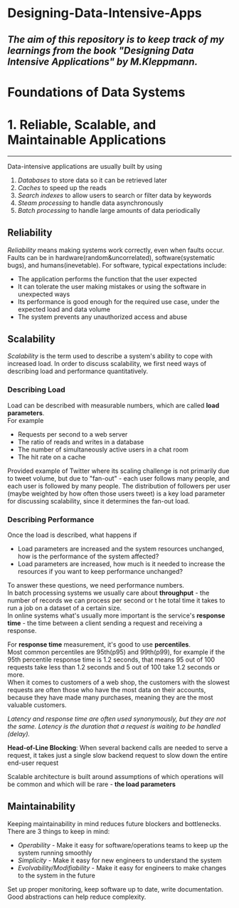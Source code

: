 # Designing-Data-Intensive-Apps
*The aim of this repository is to keep track of my learnings from the book "Designing Data Intensive Applications" by M.Kleppmann.*
---

# Foundations of Data Systems
# 1. Reliable, Scalable, and Maintainable Applications
---
Data-intensive applications are usually built by using
1. *Databases* to store data so it can be retrieved later
2. *Caches* to speed up the reads
3. *Search indexes* to allow users to search or filter data by keywords
4. *Steam processing* to handle data asynchronously
5. *Batch processing* to handle large amounts of data periodically

## Reliability
*Reliability* means making systems work correctly, even when faults occur. Faults can be in hardware(random&uncorrelated), software(systematic bugs), and humans(inevetable).
For software, typical expectations include:
- The application performs the function that the user expected
- It can tolerate the user making mistakes or using the software in unexpected ways
- Its performance is good enough for the required use case, under the expected load and data volume
- The system prevents any unauthorized access and abuse

## Scalability
*Scalability* is the term used to describe a system's ability to cope with increased load.
In order to discuss scalability, we first need ways of describing load and performance quantitatively.

### Describing Load
Load can be described with measurable numbers, which are called **load parameters**. </br>
For example
- Requests per second to a web server
- The ratio of reads and writes in a database
- The number of simultaneously active users in a chat room
- The hit rate on a cache

Provided example of Twitter where its scaling challenge is not primarily due to tweet volume, but due to "fan-out" - each user follows many people, and each user is followed by many people.
The distribution of followers per user (maybe weighted by how often those users tweet) is a key load parameter for discussing scalability, since it determines the fan-out load.

### Describing Performance
Once the load is described, what happens if
- Load parameters are increased and the system resources unchanged, how is the performance of the system affected?
- Load parameters are increased, how much is it needed to increase the resources if you want to keep performance unchanged?

To answer these questions, we need performance numbers.</br>
In batch processing systems we usually care about **throughput** - the number of records we can process per second or t he total time it takes to run a job on a dataset of a certain size. </br>
In online systems what's usually more important is the service's **response time** - the time between a client sending a request and receiving a response. </br>

For **response time** measurement, it's good to use **percentiles**. </br>
Most common percentiles are 95th(p95) and 99th(p99), for example if the 95th percentile response time is 1.2 seconds, that means 95 out of 100 requests take less than 1.2 seconds and 5 out of 100 take 1.2 seconds or more. </br>
When it comes to customers of a web shop, the customers with the slowest requests are often those who have the most data on their accounts, because they have made many purchases, meaning they are the most valuable customers.

*Latency and response time are often used synonymously, but they are not the same. Latency is the duration that a request is waiting to be handled (delay).*

**Head-of-Line Blocking**: When several backend calls are needed to serve a request, it takes just a single slow backend request to slow down the entire end-user request

Scalable architecture is built around assumptions of which operations will be common and which will be rare - **the load parameters**

## Maintainability
Keeping maintainability in mind reduces future blockers and bottlenecks. There are 3 things to keep in mind:
- *Operability* - Make it easy for software/operations teams to keep up the system running smoothly
- *Simplicity* - Make it easy for new engineers to understand the system
- *Evolvability/Modifiability* - Make it easy for engineers to make changes to the system in the future

Set up proper monitoring, keep software up to date, write documentation. Good abstractions can help reduce complexity.
